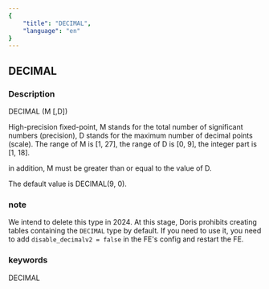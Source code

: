 ```yaml
---
{
    "title": "DECIMAL",
    "language": "en"
}
---
```


<!-- 
Licensed to the Apache Software Foundation (ASF) under one
or more contributor license agreements.  See the NOTICE file
distributed with this work for additional information
regarding copyright ownership.  The ASF licenses this file
to you under the Apache License, Version 2.0 (the
"License"); you may not use this file except in compliance
with the License.  You may obtain a copy of the License at

  http://www.apache.org/licenses/LICENSE-2.0

Unless required by applicable law or agreed to in writing,
software distributed under the License is distributed on an
"AS IS" BASIS, WITHOUT WARRANTIES OR CONDITIONS OF ANY
KIND, either express or implied.  See the License for the
specific language governing permissions and limitations
under the License.
-->

## DECIMAL
### Description
DECIMAL (M [,D])

High-precision fixed-point, M stands for the total number of significant numbers (precision), D stands for the maximum number of decimal points (scale).
The range of M is [1, 27], the range of D is [0, 9], the integer part is [1, 18].

in addition, M must be greater than or equal to the value of D. 

The default value is DECIMAL(9, 0).

### note
We intend to delete this type in 2024. At this stage, Doris prohibits creating tables containing the `DECIMAL` type by default. If you need to use it, you need to add `disable_decimalv2 = false` in the FE's config and restart the FE.

### keywords
DECIMAL
